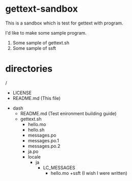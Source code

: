 # gettext-sandbox
This is a sandbox which is test for gettext with program.

I'd like to make some sample program.

1. Some sample of gettext.sh
1. Some sample of ssft

# directories

/
- LICENSE
- README.md (This file)
+ dash
  - README.md (Test enironment building guide)
  + gettext.sh
    - hello.mo
    - hello.sh
    - messages.po
    - messages.po.1
    - messages.po.2
    - ja.po
    + locale
      + ja
        + LC_MESSAGES
          - hello.mo
  +ssft (I wish I were written)
